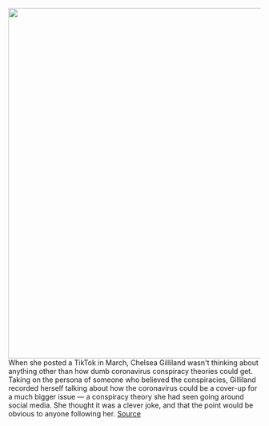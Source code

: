 <img src='https://cdn.vox-cdn.com/thumbor/JhoGHNJQbkHJV9jr-2PlZwjb2wY=/0x0:2098x1186/1200x800/filters:focal(891x272:1225x606)/cdn.vox-cdn.com/uploads/chorus_image/image/67602146/Screen_Shot_2020_10_01_at_12.59.45_PM.0.png' width='700px' /><br/>
When she posted a TikTok in March, Chelsea Gilliland wasn't thinking about anything other than how dumb coronavirus conspiracy theories could get. Taking on the persona of someone who believed the conspiracies, Gilliland recorded herself talking about how the coronavirus could be a cover-up for a much bigger issue — a conspiracy theory she had seen going around social media. She thought it was a clever joke, and that the point would be obvious to anyone following her.
<a href='https://www.theverge.com/2020/10/8/21497218/social-dilemma-tiktok-coronavirus-conspiracy-theories-social-media'> Source <a/>